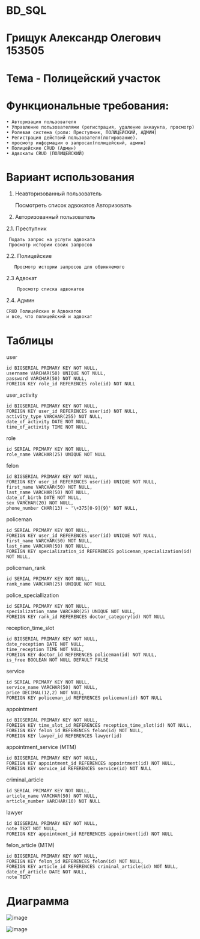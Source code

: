 # BD_SQL

# Грищук Александр Олегович 153505
# Тема - Полицейский участок

# Функциональные требования:

    • Авторизация пользователя
    • Управление пользователями (регистрация, удаление аккаунта, просмотр)
    • Ролевая система (роли: Преступник, ПОЛИЦЕЙСКИЙ, АДМИН)
    • Регистрация действий пользователя(логирование).
    • просмотр информации о запросах(полицейский, админ)
    • Полицейские CRUD (Админ)
    • Адвокаты CRUD (ПОЛИЦЕЙСКИЙ)

# Вариант использования

1. Неавторизованный пользователь
   
    Посмотреть список адвокатов
    Авторизовать
   
2. Авторизованный пользователь
   
  2.1. Преступник
  
     Подать запрос на услуги адвоката
     Просмотр истории своих запросов
      

  2.2. Полицейские
  
       Просмотр истории запросов для обвиняемого
  2.3 Адвокат
  
        Просмотр списка адвокатов
  2.4. Админ
  
    CRUD Полицейских и Адвокатов
    и все, что полицейский и адвокат

# Таблицы

user

    id BIGSERIAL PRIMARY KEY NOT NULL,
    username VARCHAR(50) UNIQUE NOT NULL,
    password VARCHAR(50) NOT NULL,
    FOREIGN KEY role_id REFERENCES role(id) NOT NULL
    
user_activity

    id BIGSERIAL PRIMARY KEY NOT NULL,
    FOREIGN KEY user_id REFERENCES user(id) NOT NULL,
    activity_type VARCHAR(255) NOT NULL,
    date_of_activity DATE NOT NULL,
    time_of_activity TIME NOT NULL
    
role

    id SERIAL PRIMARY KEY NOT NULL,
    role_name VARCHAR(25) UNIQUE NOT NULL
    
felon

    id BIGSERIAL PRIMARY KEY NOT NULL,
    FOREIGN KEY user_id REFERENCES user(id) UNIQUE NOT NULL,
    first_name VARCHAR(50) NOT NULL,
    last_name VARCHAR(50) NOT NULL,
    date_of_birth DATE NOT NULL,
    sex VARCHAR(20) NOT NULL,
    phone_number CHAR(13) ~ '\+375[0-9]{9}' NOT NULL,
    
policeman

    id SERIAL PRIMARY KEY NOT NULL,
    FOREIGN KEY user_id REFERENCES user(id) UNIQUE NOT NULL,
    first_name VARCHAR(50) NOT NULL,
    last_name VARCHAR(50) NOT NULL,
    FOREIGN KEY specialization_id REFERENCES policeman_specialization(id) NOT NULL,
    
policeman_rank

    id SERIAL PRIMARY KEY NOT NULL,
    rank_name VARCHAR(25) UNIQUE NOT NULL
police_speciallization

    id SERIAL PRIMARY KEY NOT NULL,
    specialization_name VARCHAR(25) UNIQUE NOT NULL,
    FOREIGN KEY rank_id REFERENCES doctor_category(id) NOT NULL

reception_time_slot

    id BIGSERIAL PRIMARY KEY NOT NULL,
    date_reception DATE NOT NULL,
    time_reception TIME NOT NULL,
    FOREIGN KEY doctor_id REFERENCES policeman(id) NOT NULL,
    is_free BOOLEAN NOT NULL DEFAULT FALSE
    
service

    id SERIAL PRIMARY KEY NOT NULL,
    service_name VARCHAR(50) NOT NULL,
    price DECIMAL(12,2) NOT NULL,
    FOREIGN KEY policeman_id REFERENCES policeman(id) NOT NULL
    
appointment

    id BIGSERIAL PRIMARY KEY NOT NULL,
    FOREIGN KEY time_slot_id REFERENCES reception_time_slot(id) NOT NULL,
    FOREIGN KEY felon_id REFERENCES felon(id) NOT NULL,
    FOREIGN KEY lawyer_id REFERENCES lawyer(id)
    
appointment_service (MTM)

    id BIGSERIAL PRIMARY KEY NOT NULL,
    FOREIGN KEY appointment_id REFERENCES appointment(id) NOT NULL,
    FOREIGN KEY service_id REFERENCES service(id) NOT NULL
    
criminal_article

    id SERIAL PRIMARY KEY NOT NULL,
    article_name VARCHAR(50) NOT NULL,
    article_number VARCHAR(10) NOT NULL
    
lawyer

    id BIGSERIAL PRIMARY KEY NOT NULL,
    note TEXT NOT NULL,
    FOREIGN KEY appointment_id REFERENCES appointment(id) NOT NULL
    
felon_article (MTM)

    id BIGSERIAL PRIMARY KEY NOT NULL,
    FOREIGN KEY felon_id REFERENCES felon(id) NOT NULL,
    FOREIGN KEY article_id REFERENCES criminal_article(id) NOT NULL,
    date_of_article DATE NOT NULL,
    note TEXT


# Диаграмма 

![image](https://github.com/lilpastuh/BD_SQL/assets/94675136/dd2ee0dd-977d-4fdb-ad66-49ee83b098d8)

 ![image](https://github.com/lilpastuh/BD_SQL/assets/94675136/8b1a7192-a042-49ea-878c-9cbb1b7915dc)


